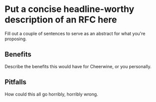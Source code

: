 # Put a concise headline-worthy description of an RFC here

Fill out a couple of sentences to serve as an abstract for what you're proposing.

## Benefits

Describe the benefits this would have for Cheerwine, or you personally.

## Pitfalls

How could this all go horribly, horribly wrong.
